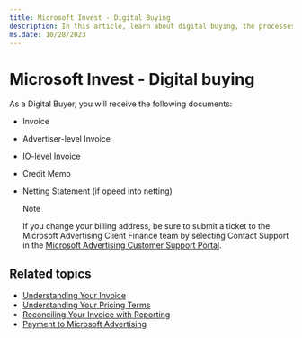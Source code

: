 ```yaml
---
title: Microsoft Invest - Digital Buying
description: In this article, learn about digital buying, the processes, and the details of the documents that a digital buyer is set to receive.
ms.date: 10/28/2023
---
```


# Microsoft Invest - Digital buying

As a Digital Buyer, you will receive the following documents:

- Invoice
- Advertiser-level Invoice
- IO-level Invoice
- Credit Memo
- Netting Statement (if opeed into netting)

  > [!NOTE]
  > If you change your billing address, be sure to submit a ticket to the Microsoft Advertising Client Finance team by selecting Contact Support in the [Microsoft Advertising Customer Support Portal](https://support.ads.microsoft.com).

## Related topics

- [Understanding Your Invoice](understanding-your-invoice.md)
- [Understanding Your Pricing Terms](understanding-your-pricing-terms.md)
- [Reconciling Your Invoice with Reporting](reconciling-your-invoice-with-reporting.md)
- [Payment to Microsoft Advertising](payment-to-xandr.md)
